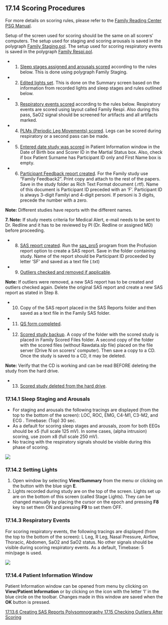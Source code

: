 ## 17.14 Scoring Procedures

For more details on scoring rules, please refer to the <u>Family Reading Center PSG Manual</u>.

Setup of the screen used for scoring should be the same on all scorers’ computers.  The setup used for staging and scoring arousals is saved in the polygraph <u>Family Staging.pol</u>.  The setup used for scoring respiratory events is saved in the polygraph <u>Family Respi.pol</u>.

* 1. <u>Sleep stages assigned and arousals scored</u> according to the rules below.  This is done using polygraph Family Staging.
* 2. <u>Edited lights set</u>.  This is done on the Summary screen based on the information from recorded lights and sleep stages and rules outlined below.
* 3. <u>Respiratory events scored</u> according to the rules below. Respiratory events are scored using layout called Family Respi.  Also during this pass, SaO2 signal should be screened for artifacts and all artifacts marked.
* 4. <u>PLMs (Periodic Leg Movements) scored</u>. Legs can be scored during respiratory or a second pass can be made.
* 5. <u>Entered date study was scored</u> in Patient Information window in the Date of Birth box and Scorer ID in the Martial Status box.  Also, check if box Patient Surname has Participant ID only and First Name box is empty.
* 6. <u>Participant Feedback report created</u>.  For the Family study use “Family Feedback2”.  Print copy and attach to the rest of the papers.  Save in the study folder as Rich Text Format document (.rtf).  Name of this document is Participant ID preceded with an ‘F’. Participant ID is always 3-digit Familyi and 4-digit personi.  If personi is 3 digits, precede the number with a zero.

<div class="bs-callout bs-callout-info">
  <p>
    <strong>Note:</strong>
    Different studies have reports with the different names.
  </p>
</div>

<div class="bs-callout bs-callout-info">
  <p>
    <strong>7. Note:</strong>
    If study meets criteria for Medical Alert, e-mail needs to be sent to Dr. Redline and it has to be reviewed by PI (Dr. Redline or assigned MD) before proceeding.
  </p>
</div>

* 8. <u>SAS report created</u>. Run the <u>sas_pro5</u> program from the Profusion report option to create a SAS report. Save in the folder containing study. Name of the report should be Participant ID proceeded by letter ‘SF’ and saved as a text file (.txt)
* 9. <u>Outliers checked and removed if applicable</u>.

<div class="bs-callout bs-callout-info">
  <p>
    <strong>Note:</strong>
    If outliers were removed, a new SAS report has to be created and outliers checked again. Delete the original SAS report and create a new SAS report as stated in Step 8.
  </p>
</div>

* 10. Copy of the SAS report placed in the SAS Reports folder and then saved as a text file in the Family SAS folder.
* 11. <u>QS form completed</u>.
* 12. <u>Scored study backup</u>.  A copy of the folder with the scored study is placed in Family Scored Files folder.  A second copy of the folder with the scored files (without Rawdata.slp file) placed on the file server (Drive N on scorers’ computer).  Then save a copy to a CD. Once the study is saved to a CD, it may be deleted.

<div class="bs-callout bs-callout-info">
  <p>
    <strong>Note:</strong>
    Verify that the CD is working and can be read BEFORE deleting the study from the hard drive.
  </p>
</div>

* 13. <u>Scored study deleted from the hard drive</u>.

### 17.14.1 Sleep Staging and Arousals

* For staging and arousals the following tracings are displayed (from the top to the bottom of the screen):  LOC, ROC, EMG, C4-M1, C3-M2, and ECG .  Timebase: (Top) 30 sec.
* As a default for scoring sleep stages and arousals, zoom for both EEGs should be x5 (full scale 125 mV).  In some cases, (alpha intrusion) scoring, use zoom x8 (full scale 250 mV).
* No tracing with the respiratory signals should be visible during this phase of scoring.

<div class="center">
  <img src=":images_path:/17.14 Scoring Procedure.png">
</div>

### 17.14.2 Setting Lights

1. Open window by selecting **View/Summary** from the menu or clicking on the button with the blue sign **E**.
2. Lights recorded during study are on the top of the screen. Lights set up are on the bottom of this screen (called Stage Lights).  They can be changed manually by placing the cursor on the epoch and pressing **F8** key to set them ON and pressing **F9** to set them OFF.

### 17.14.3 Respiratory Events

For scoring respiratory events, the following tracings are displayed (from the top to the bottom of the screen): L Leg, R Leg, Nasal Pressure, Airflow, Thoracic, Abdomen, SaO2 and SaO2 status.  No other signals should be visible during scoring respiratory events. As a default, Timebase: 5 min/page is used.

<div class="center">
  <img src=":images_path:/17.14.3 Respiratory Events.png">
</div>

### 17.14.4 Patient Information Window

Patient Information window can be opened from menu by clicking on **View/Patient Information** or by clicking on the icon with the letter ‘I’ in the blue circle on the toolbar.  Changes made in this window are saved when the **OK** button is pressed.


<div class="center">
<div class="btn-group">
  <a href=":pages_path:/manuals/polysomnography/17-13-06-creating-sas-reports.md" class="btn btn-default">
    <span class="glyphicon glyphicon-chevron-left"></span>
    17.13.6 Creating SAS Reports
  </a>

  <a href=":pages_path:/manuals/polysomnography" class="btn btn-default">
    <span class="glyphicon glyphicon-chevron-up"></span>
    Polysomnography
  </a>

  <a href=":pages_path:/manuals/polysomnography/17-15-00-checking-outliers.md" class="btn btn-success">
    17.15 Checking Outliers After Scoring
    <span class="glyphicon glyphicon-chevron-right"></span>
  </a>
</div>
</div>
